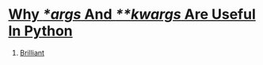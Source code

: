 # [Why _\*args_ And _\*\*kwargs_ Are Useful In Python](https://www.youtube.com/watch?v=G7gZKANSmqk&list=PLRzwgpycm-FhiYH16_DrrHFO0DHqMLpv4&index=4)

1. [Brilliant](https://brilliant.org/)